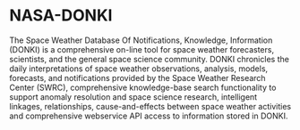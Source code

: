 # NASA-DONKI
The Space Weather Database Of Notifications, Knowledge, Information (DONKI) is a comprehensive on-line tool for space weather forecasters, scientists, and the general space science community. DONKI chronicles the daily interpretations of space weather observations, analysis, models, forecasts, and notifications provided by the Space Weather Research Center (SWRC), comprehensive knowledge-base search functionality to support anomaly resolution and space science research, intelligent linkages, relationships, cause-and-effects between space weather activities and comprehensive webservice API access to information stored in DONKI.
